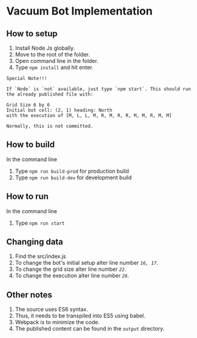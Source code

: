# Vacuum Bot Implementation

## How to setup

1. Install Node Js globally.
2. Move to the root of the folder.
3. Open command line in the folder.
4. Type `npm install` and hit enter.

```text
Special Note!!!

If `Node` is `not` available, just type `npm start`. This should run
the already published file with:

Grid Size 6 by 6
Initial bot cell: (2, 1) heading: North
with the execution of [M, L, L, M, R, M, R, R, M, M, R, M, M]

Normally, this is not committed.
```

## How to build

In the command line

1. Type `npm run build-prod` for production build
2. Type `npm run build-dev` for development build

## How to run

In the command line

1. Type `npm run start`

## Changing data

1. Find the src/index.js
2. To change the bot's initial setup alter line number *`16, 17`*.
3. To change the grid size alter line number *`22`*.
4. To change the execution alter line number *`26`*.

## Other notes

1. The source uses ES6 syntax.
2. Thus, it needs to be transpiled into ES5 using babel.
3. Webpack is to minimize the code.
4. The published content can be found in the `output` directory.
